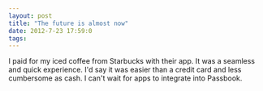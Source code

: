 ```yaml
---
layout: post
title: "The future is almost now"
date: 2012-7-23 17:59:0
tags: 
---
```


I paid for my iced coffee from Starbucks with their app. It was a seamless and quick experience. I'd say it was easier than a credit card and less cumbersome as cash. I can't wait for apps to integrate into Passbook.
